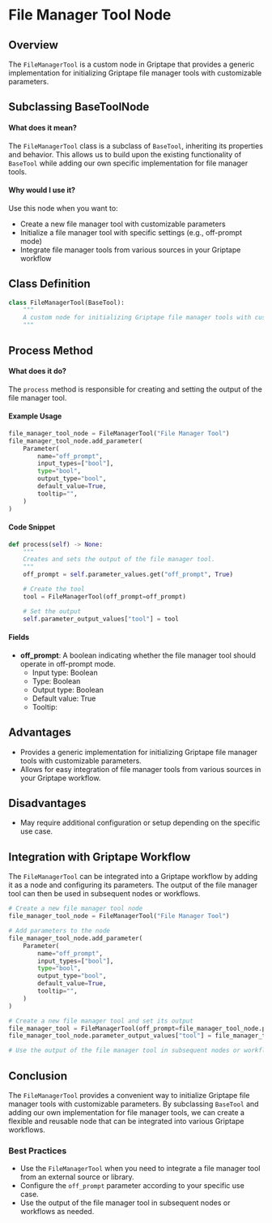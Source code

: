 # File Manager Tool Node

## Overview

The `FileManagerTool` is a custom node in Griptape that provides a generic implementation for initializing Griptape file manager tools with customizable parameters.

## Subclassing BaseToolNode

#### What does it mean?

The `FileManagerTool` class is a subclass of `BaseTool`, inheriting its properties and behavior. This allows us to build upon the existing functionality of `BaseTool` while adding our own specific implementation for file manager tools.

#### Why would I use it?
Use this node when you want to:
- Create a new file manager tool with customizable parameters
- Initialize a file manager tool with specific settings (e.g., off-prompt mode)
- Integrate file manager tools from various sources in your Griptape workflow

## Class Definition

```python
class FileManagerTool(BaseTool):
    """
    A custom node for initializing Griptape file manager tools with customizable parameters.
    """
```

## Process Method

#### What does it do?
The `process` method is responsible for creating and setting the output of the file manager tool.

#### Example Usage
```python
file_manager_tool_node = FileManagerTool("File Manager Tool")
file_manager_tool_node.add_parameter(
    Parameter(
        name="off_prompt",
        input_types=["bool"],
        type="bool",
        output_type="bool",
        default_value=True,
        tooltip="",
    )
)
```

#### Code Snippet

```python
def process(self) -> None:
    """
    Creates and sets the output of the file manager tool.
    """
    off_prompt = self.parameter_values.get("off_prompt", True)

    # Create the tool
    tool = FileManagerTool(off_prompt=off_prompt)

    # Set the output
    self.parameter_output_values["tool"] = tool
```

#### Fields

- **off_prompt**: A boolean indicating whether the file manager tool should operate in off-prompt mode.
    - Input type: Boolean
    - Type: Boolean
    - Output type: Boolean
    - Default value: True
    - Tooltip:

## Advantages

- Provides a generic implementation for initializing Griptape file manager tools with customizable parameters.
- Allows for easy integration of file manager tools from various sources in your Griptape workflow.

## Disadvantages

- May require additional configuration or setup depending on the specific use case.

## Integration with Griptape Workflow

The `FileManagerTool` can be integrated into a Griptape workflow by adding it as a node and configuring its parameters. The output of the file manager tool can then be used in subsequent nodes or workflows.

```python
# Create a new file manager tool node
file_manager_tool_node = FileManagerTool("File Manager Tool")

# Add parameters to the node
file_manager_tool_node.add_parameter(
    Parameter(
        name="off_prompt",
        input_types=["bool"],
        type="bool",
        output_type="bool",
        default_value=True,
        tooltip="",
    )
)

# Create a new file manager tool and set its output
file_manager_tool = FileManagerTool(off_prompt=file_manager_tool_node.parameter_values["off_prompt"])
file_manager_tool_node.parameter_output_values["tool"] = file_manager_tool

# Use the output of the file manager tool in subsequent nodes or workflows
```

## Conclusion

The `FileManagerTool` provides a convenient way to initialize Griptape file manager tools with customizable parameters. By subclassing `BaseTool` and adding our own implementation for file manager tools, we can create a flexible and reusable node that can be integrated into various Griptape workflows.

### Best Practices

- Use the `FileManagerTool` when you need to integrate a file manager tool from an external source or library.
- Configure the `off_prompt` parameter according to your specific use case.
- Use the output of the file manager tool in subsequent nodes or workflows as needed.